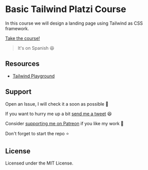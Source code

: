# Basic Tailwind Platzi Course

In this course we will design a landing page using Tailwind as CSS framework.

[Take the course!](https://platzi.com/cursos/tailwind)

> It's on Spanish 😆

## Resources

- [Tailwind Playground](https://play.tailwindcss.com)

## Support

Open an Issue, I will check it a soon as possible 👀

If you want to hurry me up a bit
[send me a tweet](https://twitter.com/UltiRequiem) 😆

Consider [supporting me on Patreon](https://patreon.com/UltiRequiem) if you like
my work 🚀

Don't forget to start the repo ⭐

## License

Licensed under the MIT License.
